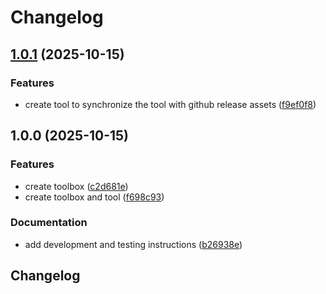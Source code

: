 # Changelog

## [1.0.1](https://github.com/agrc/metes-without-bounds/compare/v1.0.0...v1.0.1) (2025-10-15)


### Features

* create tool to synchronize the tool with github release assets ([f9ef0f8](https://github.com/agrc/metes-without-bounds/commit/f9ef0f8b6a07b2899d958f8410c1757fb36d25cc))

## 1.0.0 (2025-10-15)


### Features

* create toolbox ([c2d681e](https://github.com/agrc/metes-without-bounds/commit/c2d681e6bece5893ebdd325ea181399bd607a298))
* create toolbox and tool ([f698c93](https://github.com/agrc/metes-without-bounds/commit/f698c939eb1f28364833c7449714a17ff0aea7c9))


### Documentation

* add development and testing instructions ([b26938e](https://github.com/agrc/metes-without-bounds/commit/b26938e6e37a60780653e51b85520cbb1e53662f))

## Changelog
